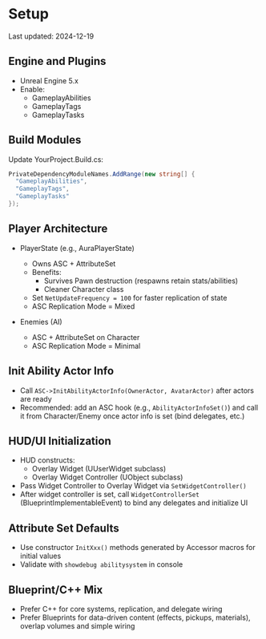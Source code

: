 # Setup

Last updated: 2024-12-19

## Engine and Plugins

- Unreal Engine 5.x
- Enable:
  - GameplayAbilities
  - GameplayTags
  - GameplayTasks

## Build Modules

Update YourProject.Build.cs:
```csharp
PrivateDependencyModuleNames.AddRange(new string[] {
  "GameplayAbilities",
  "GameplayTags",
  "GameplayTasks"
});
```

## Player Architecture

- PlayerState (e.g., AuraPlayerState)
  - Owns ASC + AttributeSet
  - Benefits:
    - Survives Pawn destruction (respawns retain stats/abilities)
    - Cleaner Character class
  - Set `NetUpdateFrequency = 100` for faster replication of state
  - ASC Replication Mode = Mixed

- Enemies (AI)
  - ASC + AttributeSet on Character
  - ASC Replication Mode = Minimal

## Init Ability Actor Info

- Call `ASC->InitAbilityActorInfo(OwnerActor, AvatarActor)` after actors are ready
- Recommended: add an ASC hook (e.g., `AbilityActorInfoSet()`) and call it from Character/Enemy once actor info is set (bind delegates, etc.)

## HUD/UI Initialization

- HUD constructs:
  - Overlay Widget (UUserWidget subclass)
  - Overlay Widget Controller (UObject subclass)
- Pass Widget Controller to Overlay Widget via `SetWidgetController()`
- After widget controller is set, call `WidgetControllerSet` (BlueprintImplementableEvent) to bind any delegates and initialize UI

## Attribute Set Defaults

- Use constructor `InitXxx()` methods generated by Accessor macros for initial values
- Validate with `showdebug abilitysystem` in console

## Blueprint/C++ Mix

- Prefer C++ for core systems, replication, and delegate wiring
- Prefer Blueprints for data-driven content (effects, pickups, materials), overlap volumes and simple wiring